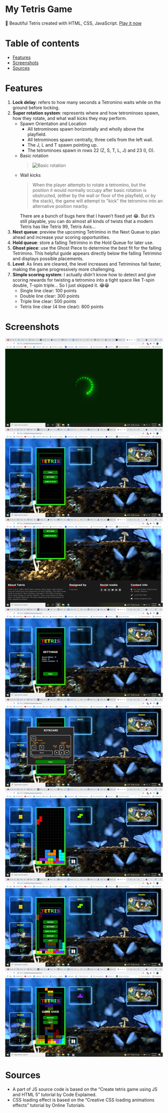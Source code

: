 # My Tetris Game
🤗 Beautiful Tetris created with HTML, CSS, JavaScript. [Play it now](https://beautiful-tetris.vercel.app/)

# Table of contents
* [Features](#features)
* [Screenshots](#screenshots)
* [Sources](#sources)

# Features
1. **Lock delay**: refers to how many seconds a Tetromino waits while on the ground before locking.
2. **Super rotation system**: represents where and how tetrominoes spawn, how they rotate, and what wall kicks they may perform.
    * Spawn Orientation and Location
      - All tetrominoes spawn horizontally and wholly above the playfield.
      - All tetrominoes spawn centrally, three cells from the left wall.
      - The J, L and T spawn pointing up.
      - The tetrominoes spawn in rows 22 (Z, S, T, L, J) and 23 (I, O).
    * Basic rotation
      > ![Basic rotation](https://static.wikia.nocookie.net/tetrisconcept/images/3/3d/SRS-pieces.png/revision/latest/scale-to-width-down/336?cb=20060626173148)
    * Wall kicks
      > When the player attempts to rotate a tetromino, but the position it would normally occupy after basic rotation is obstructed, 
      (either by the wall or floor of the playfield, or by the stack), the game will attempt to "kick" the tetromino into an alternative position nearby.
      </blockquote>There are a bunch of bugs here that I haven’t fixed yet 😂. But it’s still playable, you can do almost all kinds of twists that a modern Tetris has like Tetris 99, Tetris Axis...
3. **Next queue**: preview the upcoming Tetrimino in the Next Queue to plan ahead and increase your scoring opportunities.
4. **Hold queue**: store a falling Tetrimino in the Hold Queue for later use.
5. **Ghost piece**: use the Ghost Piece to determine the best fit for the falling Tetrimino. This helpful guide appears directly below the falling Tetrimino and displays possible placements.
6. **Level**: As lines are cleared, the level increases and Tetriminos fall faster, making the game progressively more challenging.
7. **Simple scoring system**: I actually didn’t know how to detect and give scoring rewards for twisting a tetromino into a tight space like T-spin double, T-spin triple... So I just skipped it. 😂😁
    * Single line clear: 100 points
    * Double line clear: 300 points
    * Triple line clear: 500 points
    * Tetris line clear (4 line clear): 800 points

# Screenshots
![Screenshot (1)](/screenshots/Screenshot%20(1).png)
![Screenshot (2)](/screenshots/Screenshot%20(2).png)
![Screenshot (3)](/screenshots/Screenshot%20(3).png)
![Screenshot (4)](/screenshots/Screenshot%20(4).png)
![Screenshot (5)](/screenshots/Screenshot%20(5).png)
![Screenshot (6)](/screenshots/Screenshot%20(6).png)
![Screenshot (7)](/screenshots/Screenshot%20(7).png)
![Screenshot (8)](/screenshots/Screenshot%20(8).png)

# Sources
  * A part of JS source code is based on the “Create tetris game using JS and HTML 5” tutorial by Code Explained.
  * CSS loading effect is based on the “Creative CSS loading animations effects” tutorial by Online Tutorials.
